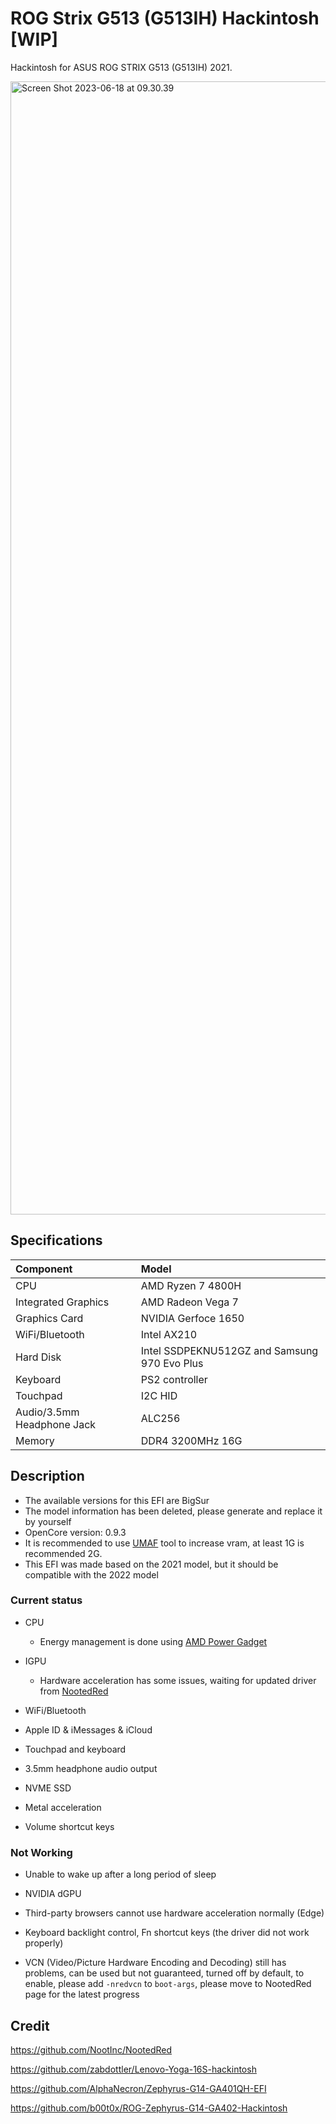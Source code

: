 # ROG Strix G513 (G513IH) Hackintosh [WIP]
Hackintosh for ASUS ROG STRIX G513 (G513IH) 2021.

<img width="1813" alt="Screen Shot 2023-06-18 at 09.30.39" src="https://i.imgur.com/PyrihFI.png">

## Specifications

| Component                  | Model                 |
| :------------------------- | :-------------------- |
| CPU                        | AMD Ryzen 7 4800H     |
| Integrated Graphics        | AMD Radeon Vega 7     |
| Graphics Card              | NVIDIA Gerfoce 1650   |
| WiFi/Bluetooth             | Intel AX210           |
| Hard Disk                  | Intel SSDPEKNU512GZ and Samsung 970 Evo Plus |
| Keyboard                   | PS2 controller        |
| Touchpad                   | I2C HID               |
| Audio/3.5mm Headphone Jack | ALC256                |
| Memory                     | DDR4 3200MHz 16G      |

## Description
- The available versions for this EFI are BigSur
- The model information has been deleted, please generate and replace it by yourself
- OpenCore version: 0.9.3
- It is recommended to use [UMAF](https://github.com/DavidS95/Smokeless_UMAF/) tool to increase vram, at least 1G is recommended 2G.
- This EFI was made based on the 2021 model, but it should be compatible with the 2022 model

### Current status

- CPU

  - Energy management is done using [AMD Power Gadget](https://github.com/trulyspinach/SMCAMDProcessor)

- IGPU

  - Hardware acceleration has some issues, waiting for updated driver from [NootedRed](https://github.com/NootInc/NootedRed)

- WiFi/Bluetooth

- Apple ID & iMessages & iCloud

- Touchpad and keyboard

- 3.5mm headphone audio output

- NVME SSD

- Metal acceleration

- Volume shortcut keys

### Not Working

- Unable to wake up after a long period of sleep

- NVIDIA dGPU

- Third-party browsers cannot use hardware acceleration normally (Edge)

- Keyboard backlight control, Fn shortcut keys (the driver did not work properly)

- VCN (Video/Picture Hardware Encoding and Decoding) still has problems, can be used but not guaranteed, turned off by default, to enable, please add `-nredvcn` to `boot-args`, please move to NootedRed page for the latest progress

## Credit

https://github.com/NootInc/NootedRed

https://github.com/zabdottler/Lenovo-Yoga-16S-hackintosh

https://github.com/AlphaNecron/Zephyrus-G14-GA401QH-EFI

https://github.com/b00t0x/ROG-Zephyrus-G14-GA402-Hackintosh
